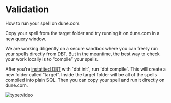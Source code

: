 # Validation

How to run your spell on dune.com.

Copy your spell from the target folder and try running it on dune.com in a new query window.

We are working diligently on a secure sandbox where you can freely run your spells directly from DBT. But in the meantime, the best way to check your work locally is to “compile” your spells.

After you’re [instatited DBT](https://github.com/duneanalytics/spellbook/blob/master/README.md) with \`dbt init\`, run \`dbt compile\`. This will create a new folder called “target”. Inside the target folder will be all of the spells compiled into plain SQL. Then you can copy your spell and run it directly on dune.com.

![type:video](https://www.youtube.com/embed/9sut8560oUE)
